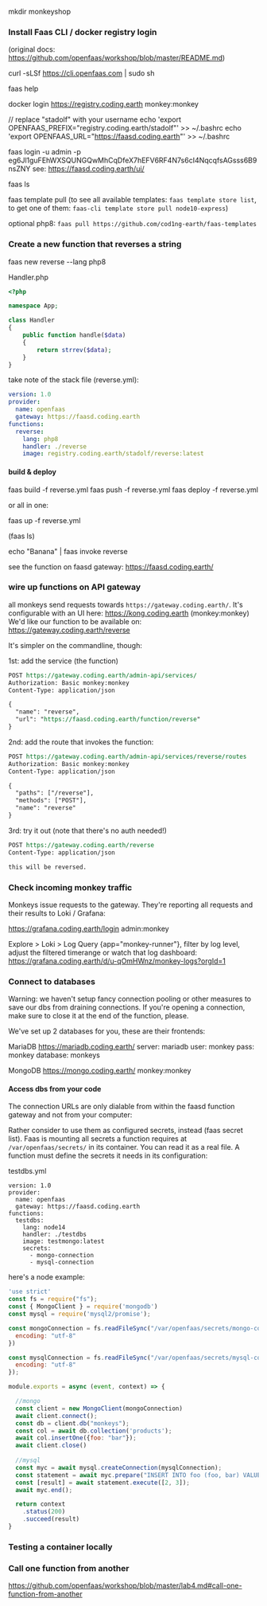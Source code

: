 mkdir monkeyshop

### Install Faas CLI / docker registry login
(original docs: https://github.com/openfaas/workshop/blob/master/README.md)

 curl -sLSf https://cli.openfaas.com | sudo sh
 
 faas help
 
 docker login https://registry.coding.earth
 monkey:monkey
 
 // replace "stadolf" with your username
 echo 'export OPENFAAS_PREFIX="registry.coding.earth/stadolf"' >> ~/.bashrc
 echo 'export OPENFAAS_URL="https://faasd.coding.earth"' >> ~/.bashrc
 
 faas login -u admin -p eg6Jl1guFEhWXSQUNGQwMhCqDfeX7hEFV6RF4N7s6cI4NqcqfsAGsss6B9nsZNY
 see: https://faasd.coding.earth/ui/
 
 faas ls
 
 faas template pull
 (to see all available templates: `faas template store list`, to get one of them: `faas-cli template store pull node10-express`)
 
 optional php8: `faas pull https://github.com/cod1ng-earth/faas-templates`
 
### Create a new function that reverses a string

faas new reverse --lang php8
 
Handler.php
```php
<?php

namespace App;

class Handler
{
    public function handle($data)
    {
     	return strrev($data);
    }
}
```
take note of the stack file (reverse.yml):
```yml
version: 1.0
provider:
  name: openfaas
  gateway: https://faasd.coding.earth
functions:
  reverse:
    lang: php8
    handler: ./reverse
    image: registry.coding.earth/stadolf/reverse:latest
``` 

#### build & deploy

faas build -f reverse.yml
faas push -f reverse.yml
faas deploy -f reverse.yml

or all in one:

faas up -f reverse.yml

(faas ls)

echo "Banana" | faas invoke reverse

see the function on faasd gateway: https://faasd.coding.earth/

### wire up functions on API gateway

all monkeys send requests towards `https://gateway.coding.earth/`. It's configurable with an UI here: https://kong.coding.earth (monkey:monkey)
We'd like our function to be available on: https://gateway.coding.earth/reverse

It's simpler on the commandline, though:

1st: add the service (the function)
```rest
POST https://gateway.coding.earth/admin-api/services/
Authorization: Basic monkey:monkey
Content-Type: application/json

{
  "name": "reverse",
  "url": "https://faasd.coding.earth/function/reverse"
}
```

2nd: add the route that invokes the function:
```rest
POST https://gateway.coding.earth/admin-api/services/reverse/routes
Authorization: Basic monkey:monkey
Content-Type: application/json

{
  "paths": ["/reverse"],
  "methods": ["POST"],
  "name": "reverse"
}
```

3rd: try it out (note that there's no auth needed!)
```rest
POST https://gateway.coding.earth/reverse
Content-Type: application/json

this will be reversed.
```

### Check incoming monkey traffic

Monkeys issue requests to the gateway. They're reporting all requests and their results to Loki / Grafana:

https://grafana.coding.earth/login
admin:monkey

Explore > Loki > Log Query {app="monkey-runner"}, filter by log level, adjust the filtered timerange
or watch that log dashboard:
https://grafana.coding.earth/d/u-qOmHWnz/monkey-logs?orgId=1

### Connect to databases

Warning: we haven't setup fancy connection pooling or other measures to save our dbs from draining connections. If you're opening a connection, make sure to close it at the end of the function, please.

We've set up 2 databases for you, these are their frontends:

MariaDB
https://mariadb.coding.earth/
server: mariadb
user: monkey
pass: monkey
database: monkeys

MongoDB
https://mongo.coding.earth/
monkey:monkey

#### Access dbs from your code

The connection URLs are only dialable from within the faasd function gateway and not from your computer:

Rather consider to use them as configured secrets, instead (faas secret list). Faas is mounting all secrets a function requires at `/var/openfaas/secrets/` in its container. You can read it as a real file. A function must define the secrets it needs in its configuration:

testdbs.yml
```
version: 1.0
provider:
  name: openfaas
  gateway: https://faasd.coding.earth
functions:
  testdbs:
    lang: node14
    handler: ./testdbs
    image: testmongo:latest
    secrets:
      - mongo-connection
      - mysql-connection
```

here's a node example:

```js
'use strict'
const fs = require("fs");
const { MongoClient } = require('mongodb')
const mysql = require('mysql2/promise');

const mongoConnection = fs.readFileSync("/var/openfaas/secrets/mongo-connection", {
  encoding: "utf-8"
})

const mysqlConnection = fs.readFileSync("/var/openfaas/secrets/mysql-connection", {
  encoding: "utf-8"
});

module.exports = async (event, context) => {

  //mongo
  const client = new MongoClient(mongoConnection)
  await client.connect();
  const db = client.db("monkeys");
  const col = await db.collection('products');
  await col.insertOne({foo: "bar"});
  await client.close()
  
  //mysql
  const myc = await mysql.createConnection(mysqlConnection);
  const statement = await myc.prepare("INSERT INTO foo (foo, bar) VALUES (?, ?);");
  const [result] = await statement.execute([2, 3]);
  await myc.end(); 

  return context
    .status(200)
    .succeed(result)
}
```

### Testing a container locally

 
 
 ### Call one function from another
https://github.com/openfaas/workshop/blob/master/lab4.md#call-one-function-from-another
 
 
 
